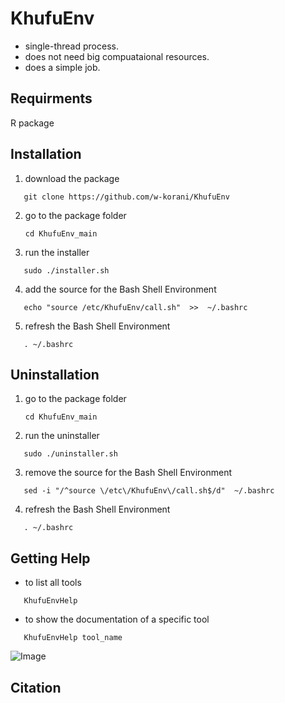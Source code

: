 # KhufuEnv

- single-thread process.
- does not need big compuataional resources.
- does a simple job.

## Requirments
R package

## Installation

1. download the package
```
   git clone https://github.com/w-korani/KhufuEnv
```
2. go to the package folder
   ```
   cd KhufuEnv_main
   ```
3. run the installer
```
   sudo ./installer.sh
```
4. add the source for the Bash Shell Environment
```
   echo "source /etc/KhufuEnv/call.sh"  >>  ~/.bashrc
```
5. refresh the Bash Shell Environment
```
   . ~/.bashrc
```

## Uninstallation
1. go to the package folder
   ```
   cd KhufuEnv_main
   ```
2. run the uninstaller
```
   sudo ./uninstaller.sh
```
3. remove the source for the Bash Shell Environment
```
   sed -i "/^source \/etc\/KhufuEnv\/call.sh$/d"  ~/.bashrc
```
4. refresh the Bash Shell Environment
```
   . ~/.bashrc
```


## Getting Help
- to list all tools
```
   KhufuEnvHelp
```
- to show the documentation of a specific tool
```
   KhufuEnvHelp tool_name
```

![Image](https://github.com/user-attachments/assets/21a55e37-a6d5-45bc-81e8-2e382639e375)

## Citation


